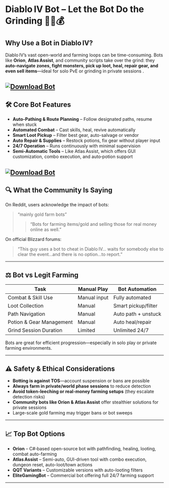 # Diablo IV Bot – Let the Bot Do the Grinding 🧟‍♀️💰

## Why Use a Bot in Diablo IV?

Diablo IV’s vast open-world and farming loops can be time-consuming. Bots like **Orion**, **Atlas Assist**, and community scripts take over the grind: they **auto‑navigate zones, fight monsters, pick up loot, heal, repair gear, and even sell items**—ideal for solo PvE or grinding in private sessions .

[![Download Bot](https://img.shields.io/badge/Download-Bot-blueviolet)](https://wecheaters.github.io/cheats/diablo-iv/)
---

## 🛠️ Core Bot Features

* **Auto-Pathing & Route Planning** – Follow designated paths, resume when stuck&#x20;
* **Automated Combat** – Cast skills, heal, revive automatically 
* **Smart Loot Pickup** – Filter best gear, auto-salvage or vendor&#x20;
* **Auto Repair & Supplies** – Restock potions, fix gear without player input 
* **24/7 Operation** – Runs continuously with minimal supervision 
* **Semi-Automatic Tools** – Like Atlas Assist, which offers GUI customization, combo execution, and auto‑potion support 

[![Download Bot](http://i.epvpimg.com/bEgCaab.png)](https://wecheaters.github.io/cheats/diablo-iv/)
---

## 🔍 What the Community Is Saying

On Reddit, users acknowledge the impact of bots:

> “mainly gold farm bots” 
>
> > “Bots for farming items/gold and selling those for real money online as well.” 

On official Blizzard forums:

> “This guy uses a bot to cheat in Diablo IV… waits for somebody else to clear the event…and there is no option…to report.” 

---

## ⚖️ Bot vs Legit Farming

| Task                     | Manual Play  | Bot Automation      |
| ------------------------ | ------------ | ------------------- |
| Combat & Skill Use       | Manual input | Fully automated     |
| Loot Collection          | Manual       | Smart pickup/filter |
| Path Navigation          | Manual       | Auto path + unstuck |
| Potion & Gear Management | Manual       | Auto heal/repair    |
| Grind Session Duration   | Limited      | Unlimited 24/7      |

Bots are great for efficient progression—especially in solo play or private farming environments.

---

## ⚠️ Safety & Ethical Considerations

* **Botting is against TOS**—account suspension or bans are possible
* **Always farm in private/world phase sessions** to reduce detection
* **Avoid token-leeching or real-money farming setups** (they escalate detection risks)
* **Community bots like Orion & Atlas Assist** offer stealthier solutions for private sessions 
* Large-scale gold farming may trigger bans or bot sweeps&#x20;

---

## 📈 Top Bot Options

* **Orion** – C#‑based open-source bot with pathfinding, healing, looting, combat auto-farming&#x20;
* **Atlas Assist** – Semi-auto, GUI-driven tool with combo execution, dungeon reset, auto-loot/town actions 
* **QQT Variants** – Customizable versions with auto-looting filters 
* **EliteGamingBot** – Commercial bot offering full 24/7 farming support 

---
